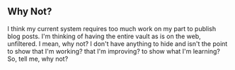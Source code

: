 ## Why Not?
I think my current system requires too much work on my part to publish blog posts. I'm thinking of having the entire vault as is on the web, unfiltered. I mean, why not? I don't have anything to hide and isn't the point to show that I'm working? that I'm improving? to show what I'm learning? So, tell me, why not?
